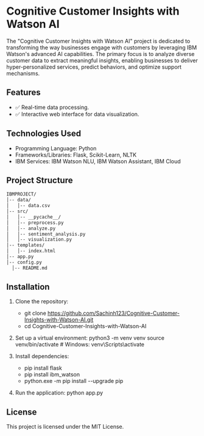 # Cognitive Customer Insights with Watson AI
The "Cognitive Customer Insights with Watson AI" project is dedicated to transforming 
the way businesses engage with customers by leveraging IBM Watson's advanced AI 
capabilities. The primary focus is to analyze diverse customer data to extract meaningful 
insights, enabling businesses to deliver hyper-personalized services, predict behaviors, 
and optimize support mechanisms.

## Features
- ✅ Real-time data processing.
- ✅ Interactive web interface for data visualization. 

## Technologies Used    
- Programming Language: Python
- Frameworks/Libraries: Flask, Scikit-Learn, NLTK   
- IBM Services: IBM Watson NLU, IBM Watson Assistant, IBM Cloud 

## Project Structure
``` bash
IBMPROJECT/
│-- data/
│   │-- data.csv
│-- src/
│   │-- __pycache__/
│   │-- preprocess.py
│   │-- analyze.py
│   │-- sentiment_analysis.py
│   │-- visualization.py
│-- templates/
│   │-- index.html
│-- app.py
│-- config.py
  │-- README.md
```
## Installation
1. Clone the repository:    
   - git clone https://github.com/Sachinh123/Cognitive-Customer-Insights-with-Watson-AI.git
   - cd Cognitive-Customer-Insights-with-Watson-AI

2. Set up a virtual environment:
   python3 -m venv venv
   source venv/bin/activate  # Windows: venv\Scripts\activate 

3. Install dependencies:
   - pip install flask   
   - pip install ibm_watson
   - python.exe -m pip install --upgrade pip 

4. Run the application:
   python app.py

## License

This project is licensed under the MIT License. 




